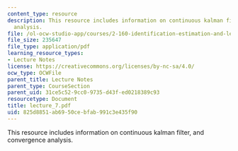 ```yaml
---
content_type: resource
description: This resource includes information on continuous kalman filter, and convergence
  analysis.
file: /ol-ocw-studio-app/courses/2-160-identification-estimation-and-learning-spring-2006/825d8851ab6950cebfab991c3e435f90_lecture_7.pdf
file_size: 235647
file_type: application/pdf
learning_resource_types:
- Lecture Notes
license: https://creativecommons.org/licenses/by-nc-sa/4.0/
ocw_type: OCWFile
parent_title: Lecture Notes
parent_type: CourseSection
parent_uid: 31ce5c52-9cc0-9735-d43f-ed0218389c93
resourcetype: Document
title: lecture_7.pdf
uid: 825d8851-ab69-50ce-bfab-991c3e435f90
---
```

This resource includes information on continuous kalman filter, and convergence analysis.